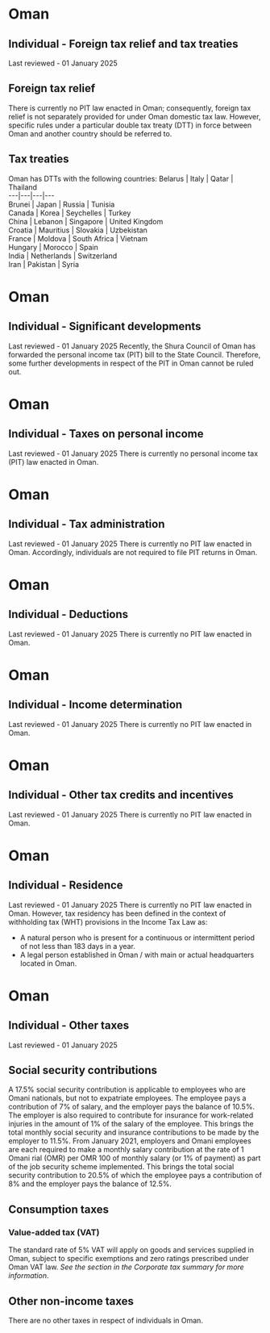 # Oman
## Individual - Foreign tax relief and tax treaties
Last reviewed - 01 January 2025
## Foreign tax relief
There is currently no PIT law enacted in Oman; consequently, foreign tax relief is not separately provided for under Oman domestic tax law. However, specific rules under a particular double tax treaty (DTT) in force between Oman and another country should be referred to.
## Tax treaties
Oman has DTTs with the following countries:
Belarus | Italy | Qatar | Thailand  
---|---|---|---  
Brunei | Japan | Russia | Tunisia  
Canada | Korea | Seychelles | Turkey  
China | Lebanon | Singapore | United Kingdom  
Croatia | Mauritius | Slovakia | Uzbekistan  
France | Moldova | South Africa | Vietnam  
Hungary | Morocco | Spain  
India | Netherlands | Switzerland  
Iran | Pakistan | Syria


# Oman
## Individual - Significant developments
Last reviewed - 01 January 2025
Recently, the Shura Council of Oman has forwarded the personal income tax (PIT) bill to the State Council. Therefore, some further developments in respect of the PIT in Oman cannot be ruled out.


# Oman
## Individual - Taxes on personal income
Last reviewed - 01 January 2025
There is currently no personal income tax (PIT) law enacted in Oman.


# Oman
## Individual - Tax administration
Last reviewed - 01 January 2025
There is currently no PIT law enacted in Oman. Accordingly, individuals are not required to file PIT returns in Oman.


# Oman
## Individual - Deductions
Last reviewed - 01 January 2025
There is currently no PIT law enacted in Oman.


# Oman
## Individual - Income determination
Last reviewed - 01 January 2025
There is currently no PIT law enacted in Oman.


# Oman
## Individual - Other tax credits and incentives
Last reviewed - 01 January 2025
There is currently no PIT law enacted in Oman.


# Oman
## Individual - Residence
Last reviewed - 01 January 2025
There is currently no PIT law enacted in Oman. However, tax residency has been defined in the context of withholding tax (WHT) provisions in the Income Tax Law as:
  * A natural person who is present for a continuous or intermittent period of not less than 183 days in a year.
  * A legal person established in Oman / with main or actual headquarters located in Oman.




# Oman
## Individual - Other taxes
Last reviewed - 01 January 2025
## Social security contributions
A 17.5% social security contribution is applicable to employees who are Omani nationals, but not to expatriate employees. The employee pays a contribution of 7% of salary, and the employer pays the balance of 10.5%. The employer is also required to contribute for insurance for work-related injuries in the amount of 1% of the salary of the employee. This brings the total monthly social security and insurance contributions to be made by the employer to 11.5%.
From January 2021, employers and Omani employees are each required to make a monthly salary contribution at the rate of 1 Omani rial (OMR) per OMR 100 of monthly salary (or 1% of payment) as part of the job security scheme implemented. This brings the total social security contribution to 20.5% of which the employee pays a contribution of 8% and the employer pays the balance of 12.5%.
## Consumption taxes
### Value-added tax (VAT)
The standard rate of 5% VAT will apply on goods and services supplied in Oman, subject to specific exemptions and zero ratings prescribed under Oman VAT law. _See the section in the Corporate tax summary for more information_.
## Other non-income taxes
There are no other taxes in respect of individuals in Oman.


